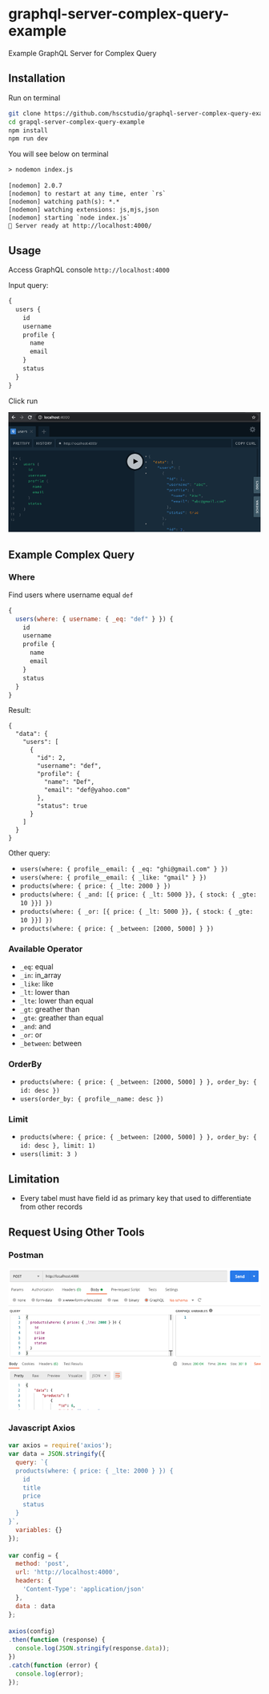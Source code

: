 # graphql-server-complex-query-example

Example GraphQL Server for Complex Query

## Installation

Run on terminal

```sh
git clone https://github.com/hscstudio/graphql-server-complex-query-example.git
cd grapql-server-complex-query-example
npm install
npm run dev
```

You will see below on terminal

```
> nodemon index.js

[nodemon] 2.0.7
[nodemon] to restart at any time, enter `rs`
[nodemon] watching path(s): *.*
[nodemon] watching extensions: js,mjs,json
[nodemon] starting `node index.js`
🚀 Server ready at http://localhost:4000/
```

## Usage

Access GraphQL console `http://localhost:4000`

Input query:

```js
{
  users {
    id
    username
    profile {
      name
      email
    }
    status
  }
}
```

Click run

![](graphql-console.png)

## Example Complex Query

### Where


Find users where username equal `def`

```js
{
  users(where: { username: { _eq: "def" } }) {
    id
    username
    profile {
      name
      email
    }
    status
  }
}
```

Result:

```
{
  "data": {
    "users": [
      {
        "id": 2,
        "username": "def",
        "profile": {
          "name": "Def",
          "email": "def@yahoo.com"
        },
        "status": true
      }
    ]
  }
}
```

Other query:
- `users(where: { profile__email: { _eq: "ghi@gmail.com" } })`
- `users(where: { profile__email: { _like: "gmail" } })`
- `products(where: { price: { _lte: 2000 } })`
- `products(where: { _and: [{ price: { _lt: 5000 }}, { stock: { _gte: 10 }}] })`
- `products(where: { _or: [{ price: { _lt: 5000 }}, { stock: { _gte: 10 }}] })`
- `products(where: { price: { _between: [2000, 5000] } })`

### Available Operator

- `_eq`: equal
- `_in`: in_array
- `_like`: like
- `_lt`: lower than
- `_lte`: lower than equal
- `_gt`: greather than
- `_gte`: greather than equal
- `_and`: and
- `_or`: or
- `_between`: between

### OrderBy

- `products(where: { price: { _between: [2000, 5000] } }, order_by: { id: desc })`
- `users(order_by: { profile__name: desc })`

### Limit

- `products(where: { price: { _between: [2000, 5000] } }, order_by: { id: desc }, limit: 1)`
- `users(limit: 3 )`

## Limitation

- Every tabel must have field id as primary key that used to differentiate from other records

## Request Using Other Tools

### Postman

![](graphql-postman.png)


### Javascript Axios

```js
var axios = require('axios');
var data = JSON.stringify({
  query: `{
  products(where: { price: { _lte: 2000 } }) {
    id
    title
    price
    status
  }
}`,
  variables: {}
});

var config = {
  method: 'post',
  url: 'http://localhost:4000',
  headers: { 
    'Content-Type': 'application/json'
  },
  data : data
};

axios(config)
.then(function (response) {
  console.log(JSON.stringify(response.data));
})
.catch(function (error) {
  console.log(error);
});
```
